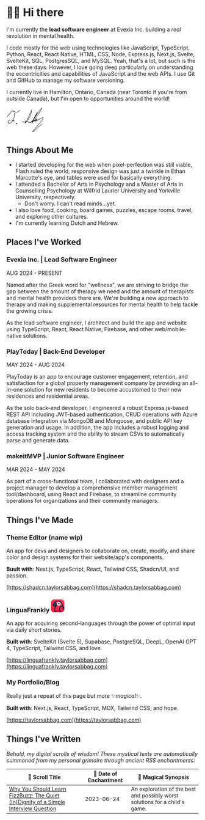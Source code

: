 # 👋🏼 Hi there

I'm currently the **lead software engineer** at Evexia Inc. building a *real* revolution in mental health.

I code mostly for the web using technologies like JavaScript, TypeScript, Python, React, React Native, HTML, CSS, Node, Express.js, Next.js, Svelte, SvelteKit, SQL, PostgresSQL, and MySQL. Yeah, that's a lot, but such is the web these days. However, I love going deep particularly on understanding the eccentricities and capabilities of JavaScript and the web APIs. I use Git and GitHub to manage my software versioning.

I currently live in Hamilton, Ontario, Canada (near Toronto if you're from outside Canada), but I'm open to opportunities around the world!

<picture>
  <img src="assets/signature.png" alt="signature" width="100" height="auto" bgcolor="white">
</picture>

## Things About Me

- I started developing for the web when pixel-perfection was still viable, Flash ruled the world, responsive design was just a twinkle in Ethan Marcotte's eye, and tables were used for basically everything.
- I attended a Bachelor of Arts in Psychology and a Master of Arts in Counselling Psychology at Wilfrid Laurier University and Yorkville University, respectively.
  - Don't worry. I can't read minds...yet.
- I also love food, cooking, board games, puzzles, escape rooms, travel, and exploring other cultures.
- I'm currently learning Dutch and Hebrew.

## Places I've Worked

### Evexia Inc. | Lead Software Engineer

AUG 2024 - PRESENT

Named after the Greek word for "wellness", we are striving to bridge the gap between the amount of therapy we need and the amount of therapists and mental health providers there are. We're building a new approach to therapy and making supplemental resources for mental health to help tackle the growing crisis.

As the lead software engineer, I architect and build the app and website using TypeScript, React, React Native, Firebase, and other web/mobile-native solutions.

### PlayToday | Back-End Developer

MAY 2024 - AUG 2024

PlayToday is an app to encourage customer engagement, retention, and satisfaction for a global property management company by providing an all-in-one solution for new residents to become accustomed to their new residences and residential areas.

As the solo back-end developer, I engineered a robust Express.js-based REST API including JWT-based authentication, CRUD operations with Azure database integration via MongoDB and Mongoose, and public API key generation and usage. In addition, the app includes a robust logging and access tracking system and the ability to stream CSVs to automatically parse and generate data.

### makeitMVP | Junior Software Engineer

MAR 2024 - MAY 2024

As part of a cross-functional team, I collaborated with designers and a project manager to develop a comprehensive member management tool/dashboard, using React and Firebase, to streamline community operations for organizations and their community managers.

## Things I've Made

### Theme Editor (name wip)

An app for devs and designers to collaborate on, create, modify, and share color and design systems for their website/app's components.

**Buult with**: Next.js, TypeScript, React, Tailwind CSS, Shadcn/UI, and passion.

[https://shadcn.taylorsabbag.com](https://shadcn.taylorsabbag.com)

### LinguaFrankly <img alt="LinguaFrankly icon: a parrot." src="assets/app_icon.png" width="35" />

An app for acquiring second-languages through the power of optimal input via daily short stories.

**Built with**: SvelteKit (Svelte 5), Supabase, PostgreSQL, DeepL, OpenAI GPT 4, TypeScript, Tailwind CSS, and love.

[https://linguafrankly.taylorsabbag.com](https://linguafrankly.taylorsabbag.com)

### My Portfolio/Blog

Really just a repeat of this page but more ✨*magical*✨.

**Built with**: Next.js, React, TypeScript, MDX, Tailwind CSS, and hope.

[https://taylorsabbag.com](https://taylorsabbag.com)

## Things I've Written

*Behold, my digital scrolls of wisdom! These mystical texts are automatically summoned from my personal grimoire through ancient RSS enchantments:*

| 📜 Scroll Title | 🌟 Date of Enchantment | 🔮 Magical Synopsis |
|-----------------|----------------------|-------------------|
| [Why You Should Learn FizzBuzz: The Quiet (In)Dignity of a Simple Interview Question](https://taylorsabbag.dev/blog/fizzbuzz) | 2023-06-24 | An exploration of the best and possibly worst solutions for a child's game. |

